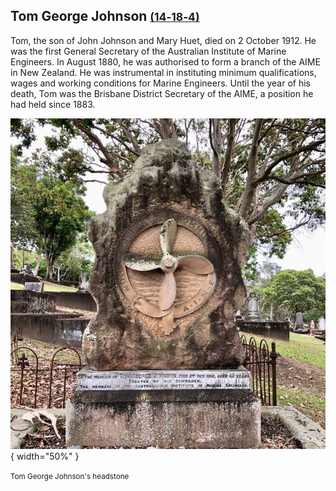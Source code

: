 ## Tom George Johnson <small>[(14‑18‑4)](https://brisbane.discovereverafter.com/profile/32021553 "Go to Memorial Information" )</small>

Tom, the son of John Johnson and Mary Huet, died on 2 October 1912. He was the first General Secretary of the Australian Institute of Marine Engineers. In August 1880, he was authorised to form a branch of the AIME in New Zealand. He was instrumental in instituting minimum qualifications, wages and working conditions for Marine Engineers. Until the year of his death, Tom was the Brisbane District Secretary of the AIME, a position he had held since 1883.

![Tom George Johnson's headstone](../assets/tom-george-johnson-headstone.jpg){ width="50%" }

<small>Tom George Johnson's headstone</small>
